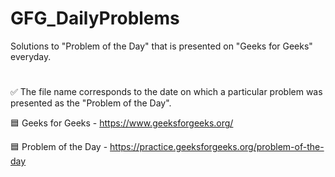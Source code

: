 # GFG_DailyProblems
Solutions to "Problem of the Day" that is presented on "Geeks for Geeks" everyday.
#
✅ The file name corresponds to the date on which a particular problem was presented as the "Problem of the Day".

🟦 Geeks for Geeks - https://www.geeksforgeeks.org/

🟦 Problem of the Day - https://practice.geeksforgeeks.org/problem-of-the-day
#
#